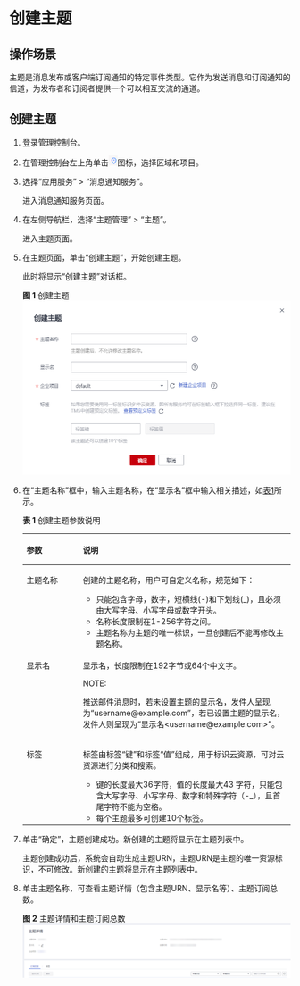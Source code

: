 # 创建主题<a name="ZH-CN_TOPIC_0043961401"></a>

## 操作场景<a name="section5231877317314"></a>

主题是消息发布或客户端订阅通知的特定事件类型。它作为发送消息和订阅通知的信道，为发布者和订阅者提供一个可以相互交流的通道。

## 创建主题<a name="section141512514421"></a>

1.  登录管理控制台。
2.  在管理控制台左上角单击![](figures/zh-cn_image_0095665364.png)图标，选择区域和项目。
3.  选择“应用服务” \> “消息通知服务”。

    进入消息通知服务页面。

4.  在左侧导航栏，选择“主题管理” \> “主题”。

    进入主题页面。

5.  在主题页面，单击“创建主题”，开始创建主题。

    此时将显示“创建主题”对话框。

    **图 1**  创建主题<a name="fb81883b6094f42bf857bca85b023414d"></a>  
    ![](figures/创建主题.png "创建主题")

6.  在“主题名称”框中，输入主题名称，在“显示名”框中输入相关描述，如[表1](#zh-cn_topic_0043394871_table9567729153632)所示。

    **表 1**  创建主题参数说明

    <a name="zh-cn_topic_0043394871_table9567729153632"></a>
    <table><thead align="left"><tr id="zh-cn_topic_0043394871_row46643153153632"><th class="cellrowborder" valign="top" width="21%" id="mcps1.2.3.1.1"><p id="zh-cn_topic_0043394871_p45773798153632"><a name="zh-cn_topic_0043394871_p45773798153632"></a><a name="zh-cn_topic_0043394871_p45773798153632"></a><strong id="zh-cn_topic_0043394871_b4942326616041"><a name="zh-cn_topic_0043394871_b4942326616041"></a><a name="zh-cn_topic_0043394871_b4942326616041"></a>参数</strong></p>
    </th>
    <th class="cellrowborder" valign="top" width="79%" id="mcps1.2.3.1.2"><p id="zh-cn_topic_0043394871_p16690171153632"><a name="zh-cn_topic_0043394871_p16690171153632"></a><a name="zh-cn_topic_0043394871_p16690171153632"></a><strong id="zh-cn_topic_0043394871_b4386163916041"><a name="zh-cn_topic_0043394871_b4386163916041"></a><a name="zh-cn_topic_0043394871_b4386163916041"></a>说明</strong></p>
    </th>
    </tr>
    </thead>
    <tbody><tr id="zh-cn_topic_0043394871_row15993813153632"><td class="cellrowborder" valign="top" width="21%" headers="mcps1.2.3.1.1 "><p id="zh-cn_topic_0043394871_p41631540153632"><a name="zh-cn_topic_0043394871_p41631540153632"></a><a name="zh-cn_topic_0043394871_p41631540153632"></a>主题名称</p>
    </td>
    <td class="cellrowborder" valign="top" width="79%" headers="mcps1.2.3.1.2 "><p id="zh-cn_topic_0043394871_p44258107153632"><a name="zh-cn_topic_0043394871_p44258107153632"></a><a name="zh-cn_topic_0043394871_p44258107153632"></a>创建的主题名称，用户可自定义名称，规范如下：</p>
    <a name="zh-cn_topic_0043394871_ul40971925153757"></a><a name="zh-cn_topic_0043394871_ul40971925153757"></a><ul id="zh-cn_topic_0043394871_ul40971925153757"><li>只能包含字母，数字，短横线(-)和下划线(_)，且必须由大写字母、小写字母或数字开头。</li><li>名称长度限制在1-256字符之间。</li><li>主题名称为主题的唯一标识，一旦创建后不能再修改主题名称。</li></ul>
    </td>
    </tr>
    <tr id="zh-cn_topic_0043394871_row62778644153632"><td class="cellrowborder" valign="top" width="21%" headers="mcps1.2.3.1.1 "><p id="zh-cn_topic_0043394871_p121659153934"><a name="zh-cn_topic_0043394871_p121659153934"></a><a name="zh-cn_topic_0043394871_p121659153934"></a>显示名</p>
    </td>
    <td class="cellrowborder" valign="top" width="79%" headers="mcps1.2.3.1.2 "><p id="zh-cn_topic_0043394871_p43586774153632"><a name="zh-cn_topic_0043394871_p43586774153632"></a><a name="zh-cn_topic_0043394871_p43586774153632"></a>显示名，长度限制在192字节或64个中文字。</p>
    <div class="note" id="note171859549584"><a name="note171859549584"></a><a name="note171859549584"></a><span class="notetitle"> NOTE: </span><div class="notebody"><p id="p11851754115814"><a name="p11851754115814"></a><a name="p11851754115814"></a>推送邮件消息时，若未设置主题的显示名，发件人呈现为“username@example.com”，若已设置主题的显示名，发件人则呈现为“显示名&lt;username@example.com&gt;”。</p>
    </div></div>
    </td>
    </tr>
    <tr id="row125903812432"><td class="cellrowborder" valign="top" width="21%" headers="mcps1.2.3.1.1 "><p id="p16654716164312"><a name="p16654716164312"></a><a name="p16654716164312"></a>标签</p>
    </td>
    <td class="cellrowborder" valign="top" width="79%" headers="mcps1.2.3.1.2 "><p id="p860661310433"><a name="p860661310433"></a><a name="p860661310433"></a>标签由标签“键”和标签“值”组成，用于标识云资源，可对云资源进行分类和搜索。</p>
    <a name="ul1560610134435"></a><a name="ul1560610134435"></a><ul id="ul1560610134435"><li>键的长度最大36字符，值的长度最大43 字符，只能包含大写字母、小写字母、数字和特殊字符（-_），且首尾字符不能为空格。</li><li>每个主题最多可创建10个标签。</li></ul>
    </td>
    </tr>
    </tbody>
    </table>

7.  单击“确定”，主题创建成功。新创建的主题将显示在主题列表中。

    主题创建成功后，系统会自动生成主题URN，主题URN是主题的唯一资源标识，不可修改。新创建的主题将显示在主题列表中。

8.  单击主题名称，可查看主题详情（包含主题URN、显示名等）、主题订阅总数。

    **图 2**  主题详情和主题订阅总数<a name="fig266465111173"></a>  
    ![](figures/主题详情和主题订阅总数.png "主题详情和主题订阅总数")


